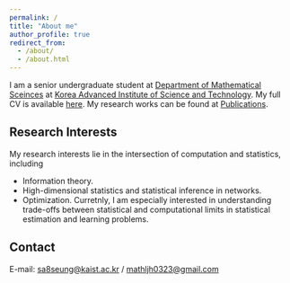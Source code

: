```yaml
---
permalink: /
title: "About me"
author_profile: true
redirect_from: 
  - /about/
  - /about.html
---
```



I am a senior undergraduate student at [Department of Mathematical Sceinces](https://mathsci.kaist.ac.kr/home/) at [Korea Advanced Institute of Science and Technology](https://www.kaist.ac.kr/en/). My full CV is available [here](/files/CV_Brian.pdf). My research works can be found at [Publications](https://brianlee97.github.io/publications/).


Research Interests
------
My research interests lie in the intersection of computation and statistics, including
* Information theory.
* High-dimensional statistics and statistical inference in networks.
* Optimization.
Curretnly, I am especially interested in understanding trade-offs between statistical and computational limits in statistical estimation and learning problems.


Contact
------
E-mail: <sa8seung@kaist.ac.kr> / <mathljh0323@gmail.com>
